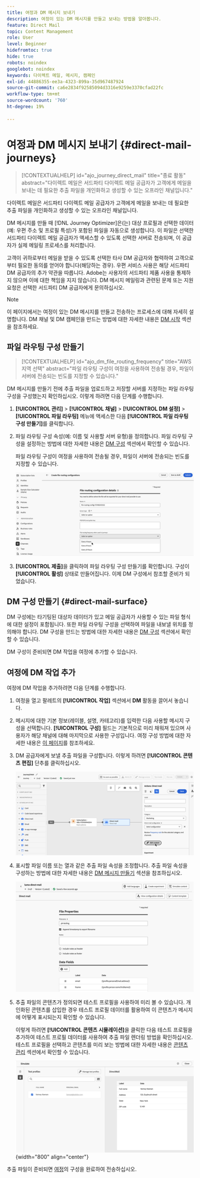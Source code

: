 ```yaml
---
title: 여정과 DM 메시지 보내기
description: 여정이 있는 DM 메시지를 만들고 보내는 방법을 알아봅니다.
feature: Direct Mail
topic: Content Management
role: User
level: Beginner
hidefromtoc: true
hide: true
robots: noindex
googlebot: noindex
keywords: 다이렉트 메일, 메시지, 캠페인
exl-id: 44886355-ee3a-4323-899a-35d967487924
source-git-commit: ca6e2834f92585094d3316e9259e3370cfad22fc
workflow-type: tm+mt
source-wordcount: '760'
ht-degree: 19%

---
```


# 여정과 DM 메시지 보내기 {#direct-mail-journeys}

>[!CONTEXTUALHELP]
>id="ajo_journey_direct_mail"
>title="종료 활동"
>abstract="다이렉트 메일은 서드파티 다이렉트 메일 공급자가 고객에게 메일을 보내는 데 필요한 추출 파일을 개인화하고 생성할 수 있는 오프라인 채널입니다."

다이렉트 메일은 서드파티 다이렉트 메일 공급자가 고객에게 메일을 보내는 데 필요한 추출 파일을 개인화하고 생성할 수 있는 오프라인 채널입니다.

DM 메시지를 만들 때 [!DNL Journey Optimizer]은(는) 대상 프로필과 선택한 데이터(예: 우편 주소 및 프로필 특성)가 포함된 파일을 자동으로 생성합니다. 이 파일은 선택한 서드파티 다이렉트 메일 공급자가 액세스할 수 있도록 선택한 서버로 전송되며, 이 공급자가 실제 메일링 프로세스를 처리합니다.

고객이 귀하로부터 메일을 받을 수 있도록 선택한 타사 DM 공급자와 협력하여 고객으로부터 필요한 동의를 얻어야 합니다(해당하는 경우). 우편 서비스 사용은 해당 서드파티 DM 공급자의 추가 약관을 따릅니다. Adobe는 사용자의 서드파티 제품 사용을 통제하지 않으며 이에 대한 책임을 지지 않습니다. DM 메시지 메일링과 관련된 문제 또는 지원 요청은 선택한 서드파티 DM 공급자에게 문의하십시오.

>[!NOTE]
>
>이 페이지에서는 여정이 있는 DM 메시지를 만들고 전송하는 프로세스에 대해 자세히 설명합니다. DM 채널 및 DM 캠페인을 만드는 방법에 대한 자세한 내용은 [DM 시작](../direct-mail/get-started-direct-mail.md) 섹션을 참조하세요.

## 파일 라우팅 구성 만들기

>[!CONTEXTUALHELP]
>id="ajo_dm_file_routing_frequency"
>title="AWS 지역 선택"
>abstract="파일 라우팅 구성이 여정을 사용하여 전송될 경우, 파일이 서버에 전송되는 빈도를 지정할 수 있습니다."

DM 메시지를 만들기 전에 추출 파일을 업로드하고 저장할 서버를 지정하는 파일 라우팅 구성을 구성했는지 확인하십시오. 이렇게 하려면 다음 단계를 수행합니다.

1. **[!UICONTROL 관리]** > **[!UICONTROL 채널]** > **[!UICONTROL DM 설정]** > **[!UICONTROL 파일 라우팅]** 메뉴에 액세스한 다음 **[!UICONTROL 파일 라우팅 구성 만들기]**&#x200B;를 클릭합니다.

1. 파일 라우팅 구성 속성(예: 이름 및 사용할 서버 유형)을 정의합니다. 파일 라우팅 구성을 설정하는 방법에 대한 자세한 내용은 [DM 구성](../direct-mail/direct-mail-configuration.md#file-routing-configuration) 섹션에서 확인할 수 있습니다.

   파일 라우팅 구성이 여정을 사용하여 전송될 경우, 파일이 서버에 전송되는 빈도를 지정할 수 있습니다.

   ![](assets/file-routing-journey.png)

1. **[!UICONTROL 제출]**&#x200B;을 클릭하여 파일 라우팅 구성 만들기를 확인합니다. 구성이 **[!UICONTROL 활성]** 상태로 만들어집니다. 이제 DM 구성에서 참조할 준비가 되었습니다.

## DM 구성 만들기 {#direct-mail-surface}

DM 구성에는 타기팅된 대상자 데이터가 있고 메일 공급자가 사용할 수 있는 파일 형식에 대한 설정이 포함됩니다. 또한 파일 라우팅 구성을 선택하여 파일을 내보낼 위치를 정의해야 합니다. DM 구성을 만드는 방법에 대한 자세한 내용은 [DM 구성](../direct-mail/direct-mail-configuration.md#file-routing-configuration) 섹션에서 확인할 수 있습니다.

DM 구성이 준비되면 DM 작업을 여정에 추가할 수 있습니다.

## 여정에 DM 작업 추가

여정에 DM 작업을 추가하려면 다음 단계를 수행합니다.

1. 여정을 열고 팔레트의 **[!UICONTROL 작업]** 섹션에서 **DM** 활동을 끌어서 놓습니다.

1. 메시지에 대한 기본 정보(레이블, 설명, 카테고리)를 입력한 다음 사용할 메시지 구성을 선택합니다. **[!UICONTROL 구성]** 필드는 기본적으로 미리 채워져 있으며 사용자가 해당 채널에 대해 마지막으로 사용한 구성입니다. 여정 구성 방법에 대한 자세한 내용은 [이 페이지](../building-journeys/journey-gs.md)를 참조하세요.

1. DM 공급자에게 보낼 추출 파일을 구성합니다. 이렇게 하려면 **[!UICONTROL 콘텐츠 편집]** 단추를 클릭하십시오.

   ![](assets/direct-mail-add-journey.png)

1. 표시할 파일 이름 또는 열과 같은 추출 파일 속성을 조정합니다. 추출 파일 속성을 구성하는 방법에 대한 자세한 내용은 [DM 메시지 만들기](../direct-mail/create-direct-mail.md#extraction-file) 섹션을 참조하십시오.

   ![](assets/direct-mail-journey-content.png)

1. 추출 파일의 콘텐츠가 정의되면 테스트 프로필을 사용하여 미리 볼 수 있습니다. 개인화된 콘텐츠를 삽입한 경우 테스트 프로필 데이터를 활용하여 이 콘텐츠가 메시지에 어떻게 표시되는지 확인할 수 있습니다.

   이렇게 하려면 **[!UICONTROL 콘텐츠 시뮬레이션]**&#x200B;을 클릭한 다음 테스트 프로필을 추가하여 테스트 프로필 데이터를 사용하여 추출 파일 렌더링 방법을 확인하십시오. 테스트 프로필을 선택하고 콘텐츠를 미리 보는 방법에 대한 자세한 내용은 [콘텐츠 관리](../content-management/preview-test.md) 섹션에서 확인할 수 있습니다.

   ![](assets/direct-mail-simulate.png){width="800" align="center"}

추출 파일이 준비되면 [여정](../building-journeys/journey-gs.md)의 구성을 완료하여 전송하십시오.
